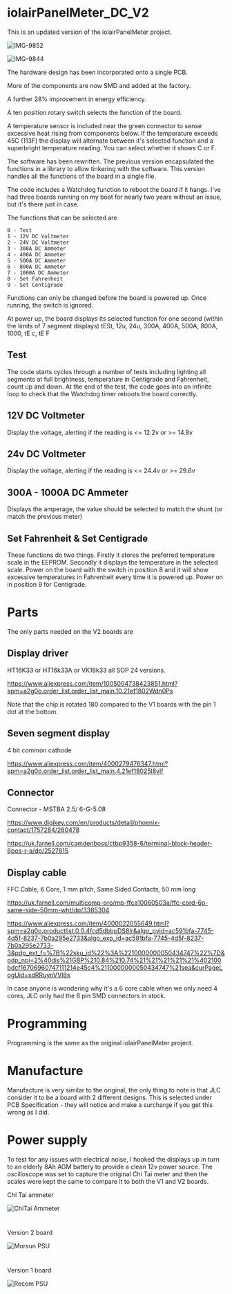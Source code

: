 # iolairPanelMeter_DC_V2
 
This is an updated version of the iolairPanelMeter project.

![IMG-9852](https://user-images.githubusercontent.com/24658072/206868530-d4637f50-6a49-4300-b112-2fa98e5db966.jpg)

![IMG-9844](https://user-images.githubusercontent.com/24658072/206868537-55dc6386-bda2-4126-8703-08ebf3b0759b.jpg)

The hardware design has been incorporated onto a single PCB.

More of the components are now SMD and added at the factory.

A further 28% improvement in energy efficiency.

A ten position rotary switch selects the function of the board.

A temperature sensor is included near the green connector to sense excessive heat rising from components below. If the temperature exceeds 45C (113F) the display will alternate between it's selected function and a superbright temperature reading. You can select whether it shows C or F.

The software has been rewritten. The previous version encapsulated the functions in a library to allow tinkering with the software. This version handles all the functions of the board in a single file.

The code includes a Watchdog function to reboot the board if it hangs. I've had three boards running on my boat for nearly two years without an issue, but it's there just in case.

The functions that can be selected are
```
0 - Test
1 - 12V DC Voltmeter
2 - 24V DC Voltmeter
3 - 300A DC Ammeter
4 - 400A DC Ammeter
5 - 500A DC Ammeter
6 - 800A DC Ammeter
7 - 1000A DC Ammeter
8 - Set Fahrenheit
9 - Set Centigrade
```

Functions can only be changed before the board is powered up. Once running, the switch is ignored.

At power up, the board displays its selected function for one second (within the limits of 7 segment displays)
tESt, 12u, 24u, 300A, 400A, 500A, 800A, 1000, tE c, tE F

## Test
The code starts cycles through a number of tests including lighting all segments at full brightness, temperature in Centigrade and Fahrenheit, count up and down. At the end of the test, the code goes into an infinite loop to check that the Watchdog timer reboots the board correctly.

## 12V DC Voltmeter
Display the voltage, alerting if the reading is <= 12.2v or >= 14.8v 

## 24v DC Voltmeter
Display the voltage, alerting if the reading is <= 24.4v or >= 29.6v 

## 300A - 1000A DC Ammeter
Displays the amperage, the value should be selected to match the shunt (or match the previous meter)

## Set Fahrenheit & Set Centigrade
These functions do two things. Firstly it stores the preferred temperature scale in the EEPROM. Secondly it displays the temperature in the selected scale. Power on the board with the switch in position 8 and it will show excessive temperatures in Fahrenheit every time it is powered up. Power on in position 9 for Centigrade.

# Parts

The only parts needed on the V2 boards are

## Display driver

HT16K33 or HT16k33A or VK16k33 all SOP 24 versions. 

https://www.aliexpress.com/item/1005004738423851.html?spm=a2g0o.order_list.order_list_main.10.21ef1802Wdn0Ps

Note that the chip is rotated 180 compared to the V1 boards with the pin 1 dot at the bottom.

## Seven segment display

4 bit common cathode

https://www.aliexpress.com/item/4000279476347.html?spm=a2g0o.order_list.order_list_main.4.21ef18025l8vlf

## Connector

Connector - MSTBA 2.5/ 6-G-5.08

https://www.digikey.com/en/products/detail/phoenix-contact/1757284/260478

https://uk.farnell.com/camdenboss/ctbp9358-6/terminal-block-header-6pos-r-a/dp/2527815

## Display cable

FFC Cable, 6 Core, 1 mm pitch, Same Sided Contacts, 50 mm long

https://uk.farnell.com/multicomp-pro/mp-ffca10060503a/ffc-cord-6p-same-side-50mm-wht/dp/3385304

https://www.aliexpress.com/item/4000022055649.html?spm=a2g0o.productlist.0.0.4fcd5dbbpDS8Ir&algo_pvid=ac591bfa-7745-4d5f-8237-7b0a295e2733&algo_exp_id=ac591bfa-7745-4d5f-8237-7b0a295e2733-3&pdp_ext_f=%7B%22sku_id%22%3A%2210000000050434747%22%7D&pdp_npi=2%40dis%21GBP%210.84%210.74%21%21%21%21%21%402100bdcf16706960747111214e45c4%2110000000050434747%21sea&curPageLogUid=sdRRuynVVI8s

In case anyone is wondering why it's a 6 core cable when we only need 4 cores, JLC only had the 6 pin SMD connectors in stock.

# Programming

Programming is the same as the original iolairPanelMeter project.

# Manufacture

Manufacture is very similar to the original, the only thing to note is that JLC consider it to be a board with 2 different designs. This is selected under PCB Specification - they will notice and make a surcharge if you get this wrong as I did.

# Power supply

To test for any issues with electrical noise, I hooked the displays up in turn to an elderly 8Ah AGM battery to provide a clean 12v power source. The oscilloscope was set to capture the original Chi Tai meter and then the scales were kept the same to compare it to both the V1 and V2 boards.

Chi Tai ammeter

![ChiTai Ammeter](https://user-images.githubusercontent.com/24658072/206869931-19022365-6b20-423e-91ee-c40b9c6e9a0e.png)

# 
Version 2 board

![Morsun PSU](https://user-images.githubusercontent.com/24658072/206869935-5ae50a4d-cb0f-4b18-8a6a-baa82f17af71.png)

# 
Version 1 board

![Recom PSU](https://user-images.githubusercontent.com/24658072/206869938-0c889f8c-46c9-4428-af36-8074fc300291.png)


